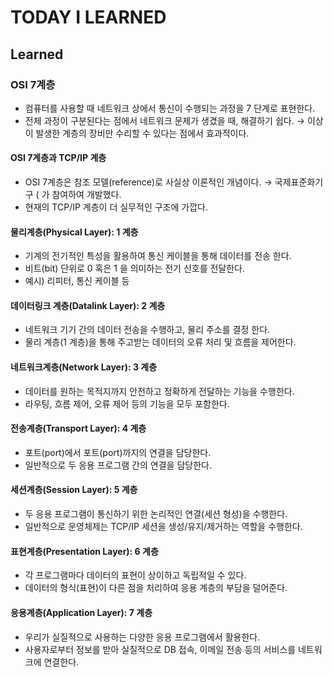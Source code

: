 # TODAY I LEARNED

## Learned

### OSI 7계층

- 컴퓨터를 사용할 때 네트워크 상에서 통신이 수행되는 과정을 7 단계로 표현한다.
- 전체 과정이 구분된다는 점에서 네트워크 문제가 생겼을 때, 해결하기 쉽다.
→ 이상이 발생한 계층의 장비만 수리할 수 있다는 점에서 효과적이다.

#### OSI 7계층과 TCP/IP 계층

- OSI 7계층은 참조 모델(reference)로 사실상 이론적인 개념이다.
→ 국제표준화기구 ( 가 참여하여 개발했다.
- 현재의 TCP/IP 계층이 더 실무적인 구조에 가깝다.

#### 물리계층(Physical Layer): 1 계층

- 기계의 전기적인 특성을 활용하여 통신 케이블을 통해 데이터를 전송 한다.
- 비트(bit) 단위로 0 혹은 1 을 의미하는 전기 신호를 전달한다.
- 예시) 리피터, 통신 케이블 등

#### 데이터링크 계층(Datalink Layer): 2 계층

- 네트워크 기기 간의 데이터 전송을 수행하고, 물리 주소를 결정 한다.
- 물리 계층(1 계층)을 통해 주고받는 데이터의 오류 처리 및 흐름을 제어한다.

#### 네트워크계층(Network Layer): 3 계층

- 데이터를 원하는 목적지까지 안전하고 정확하게 전달하는 기능을 수행한다.
- 라우팅, 흐름 제어, 오류 제어 등의 기능을 모두 포함한다.

#### 전송계층(Transport Layer): 4 계층

- 포트(port)에서 포트(port)까지의 연결을 담당한다.
- 일반적으로 두 응용 프로그램 간의 연결을 담당한다.

#### 세션계층(Session Layer): 5 계층

- 두 응용 프로그램이 통신하기 위한 논리적인 연결(세션 형성)을 수행한다.
- 일반적으로 운영체제는 TCP/IP 세션을 생성/유지/제거하는 역할을 수행한다.

#### 표현계층(Presentation Layer): 6 계층

- 각 프로그램마다 데이터의 표현이 상이하고 독립적일 수 있다.
- 데이터의 형식(표현)이 다른 점을 처리하여 응용 계층의 부담을 덜어준다.

#### 응용계층(Application Layer): 7 계층

- 우리가 실질적으로 사용하는 다양한 응용 프로그램에서 활용한다.
- 사용자로부터 정보를 받아 실질적으로 DB 접속, 이메일 전송 등의 서비스를 네트워크에 연결한다.

